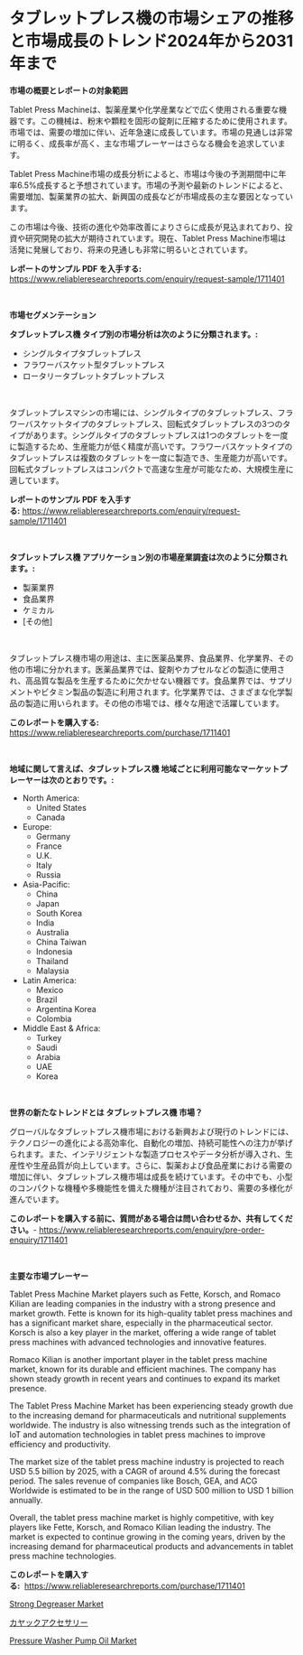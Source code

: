 <p><h1>タブレットプレス機の市場シェアの推移と市場成長のトレンド2024年から2031年まで</h1></p><p><strong>市場の概要とレポートの対象範囲</strong></p>
<p><p>Tablet Press Machineは、製薬産業や化学産業などで広く使用される重要な機器です。この機械は、粉末や顆粒を固形の錠剤に圧縮するために使用されます。市場では、需要の増加に伴い、近年急速に成長しています。市場の見通しは非常に明るく、成長率が高く、主な市場プレーヤーはさらなる機会を追求しています。</p><p>Tablet Press Machine市場の成長分析によると、市場は今後の予測期間中に年率6.5%成長すると予想されています。市場の予測や最新のトレンドによると、需要増加、製薬業界の拡大、新興国の成長などが市場成長の主な要因となっています。</p><p>この市場は今後、技術の進化や効率改善によりさらに成長が見込まれており、投資や研究開発の拡大が期待されています。現在、Tablet Press Machine市場は活発に発展しており、将来の見通しも非常に明るいとされています。</p></p>
<p><strong>レポートのサンプル PDF を入手する:</strong> <a href="https://www.reliableresearchreports.com/enquiry/request-sample/1711401">https://www.reliableresearchreports.com/enquiry/request-sample/1711401</a></p>
<p>&nbsp;</p>
<p><strong>市場セグメンテーション</strong></p>
<p><strong>タブレットプレス機 タイプ別の市場分析は次のように分類されます。:</strong></p>
<p><ul><li>シングルタイプタブレットプレス</li><li>フラワーバスケット型タブレットプレス</li><li>ロータリータブレットタブレットプレス</li></ul></p>
<p>&nbsp;</p>
<p><p>タブレットプレスマシンの市場には、シングルタイプのタブレットプレス、フラワーバスケットタイプのタブレットプレス、回転式タブレットプレスの3つのタイプがあります。シングルタイプのタブレットプレスは1つのタブレットを一度に製造するため、生産能力が低く精度が高いです。フラワーバスケットタイプのタブレットプレスは複数のタブレットを一度に製造でき、生産能力が高いです。回転式タブレットプレスはコンパクトで高速な生産が可能なため、大規模生産に適しています。</p></p>
<p><strong>レポートのサンプル PDF を入手する:</strong>&nbsp;<a href="https://www.reliableresearchreports.com/enquiry/request-sample/1711401">https://www.reliableresearchreports.com/enquiry/request-sample/1711401</a></p>
<p>&nbsp;</p>
<p><strong> タブレットプレス機 アプリケーション別の市場産業調査は次のように分類されます。:</strong></p>
<p><ul><li>製薬業界</li><li>食品業界</li><li>ケミカル</li><li>[その他]</li></ul></p>
<p>&nbsp;</p>
<p><p>タブレットプレス機市場の用途は、主に医薬品業界、食品業界、化学業界、その他の市場に分かれます。医薬品業界では、錠剤やカプセルなどの製造に使用され、高品質な製品を生産するために欠かせない機器です。食品業界では、サプリメントやビタミン製品の製造に利用されます。化学業界では、さまざまな化学製品の製造に用いられます。その他の市場では、様々な用途で活躍しています。</p></p>
<p><strong>このレポートを購入する:</strong>&nbsp; <a href="https://www.reliableresearchreports.com/purchase/1711401">https://www.reliableresearchreports.com/purchase/1711401</a></p>
<p>&nbsp;</p>
<p><strong>地域に関して言えば、タブレットプレス機 地域ごとに利用可能なマーケットプレーヤーは次のとおりです。:</strong></p>
<p><ul>
    <li>
        North America:
        <ul>
            <li>United States</li>
            <li>Canada</li>
        </ul>
    </li>
    <li>
        Europe:
        <ul>
            <li>Germany</li>
            <li>France</li>
            <li>U.K.</li>
            <li>Italy</li>
            <li>Russia</li>
        </ul>
    </li>
    <li>
        Asia-Pacific:
        <ul>
            <li>China</li>
            <li>Japan</li>
            <li>South Korea</li>
            <li>India</li>
            <li>Australia</li>
            <li>China Taiwan</li>
            <li>Indonesia</li>
            <li>Thailand</li>
            <li>Malaysia</li>
        </ul>
    </li>
    <li>
        Latin America:
        <ul>
            <li>Mexico</li>
            <li>Brazil</li>
            <li>Argentina Korea</li>
            <li>Colombia</li>
        </ul>
    </li>
    <li>
        Middle East & Africa:
        <ul>
            <li>Turkey</li>
            <li>Saudi</li>
            <li>Arabia</li>
            <li>UAE</li>
            <li>Korea</li>
        </ul>
    </li>
    </ul></p>
<p>&nbsp;</p>
<p><strong>世界の新たなトレンドとは タブレットプレス機 市場？</strong></p>
<p><p>グローバルなタブレットプレス機市場における新興および現行のトレンドには、テクノロジーの進化による高効率化、自動化の増加、持続可能性への注力が挙げられます。また、インテリジェントな製造プロセスやデータ分析が導入され、生産性や生産品質が向上しています。さらに、製薬および食品産業における需要の増加に伴い、タブレットプレス機市場は成長を続けています。その中でも、小型のコンパクトな機種や多機能性を備えた機種が注目されており、需要の多様化が進んでいます。</p></p>
<p><strong>このレポートを購入する前に、質問がある場合は問い合わせるか、共有してください。</strong>- <a href="https://www.reliableresearchreports.com/enquiry/pre-order-enquiry/1711401">https://www.reliableresearchreports.com/enquiry/pre-order-enquiry/1711401</a></p>
<p>&nbsp;</p>
<p><strong>主要な市場プレーヤー</strong></p>
<p><p>Tablet Press Machine Market players such as Fette, Korsch, and Romaco Kilian are leading companies in the industry with a strong presence and market growth. Fette is known for its high-quality tablet press machines and has a significant market share, especially in the pharmaceutical sector. Korsch is also a key player in the market, offering a wide range of tablet press machines with advanced technologies and innovative features.</p><p>Romaco Kilian is another important player in the tablet press machine market, known for its durable and efficient machines. The company has shown steady growth in recent years and continues to expand its market presence.</p><p>The Tablet Press Machine Market has been experiencing steady growth due to the increasing demand for pharmaceuticals and nutritional supplements worldwide. The industry is also witnessing trends such as the integration of IoT and automation technologies in tablet press machines to improve efficiency and productivity.</p><p>The market size of the tablet press machine industry is projected to reach USD 5.5 billion by 2025, with a CAGR of around 4.5% during the forecast period. The sales revenue of companies like Bosch, GEA, and ACG Worldwide is estimated to be in the range of USD 500 million to USD 1 billion annually.</p><p>Overall, the tablet press machine market is highly competitive, with key players like Fette, Korsch, and Romaco Kilian leading the industry. The market is expected to continue growing in the coming years, driven by the increasing demand for pharmaceutical products and advancements in tablet press machine technologies.</p></p>
<p><strong>このレポートを購入する:</strong>&nbsp;&nbsp;<a href="https://www.reliableresearchreports.com/purchase/1711401">https://www.reliableresearchreports.com/purchase/1711401</a></p>
<p><p><a href="https://github.com/jsmusil/Market-Research-Report-List-2/blob/main/strong-degreaser-market.md">Strong Degreaser Market</a></p><p><a href="https://medium.com/@susanjprice2023/%E3%82%AB%E3%83%A4%E3%83%83%E3%82%AF%E3%82%A2%E3%82%AF%E3%82%BB%E3%82%B5%E3%83%AA%E3%83%BC%E3%83%9E%E3%83%BC%E3%82%B1%E3%83%83%E3%83%88-2031%E5%B9%B4%E3%81%BE%E3%81%A7%E3%81%AE%E6%88%90%E5%8A%9F%E3%81%99%E3%82%8B%E3%83%93%E3%82%B8%E3%83%8D%E3%82%B9%E6%88%A6%E7%95%A5%E3%81%AE%E9%8D%B5-10a4c42fb0db">カヤックアクセサリー</a></p><p><a href="https://github.com/bmorecock/Market-Research-Report-List-2/blob/main/pressure-washer-pump-oil-market.md">Pressure Washer Pump Oil Market</a></p></p>